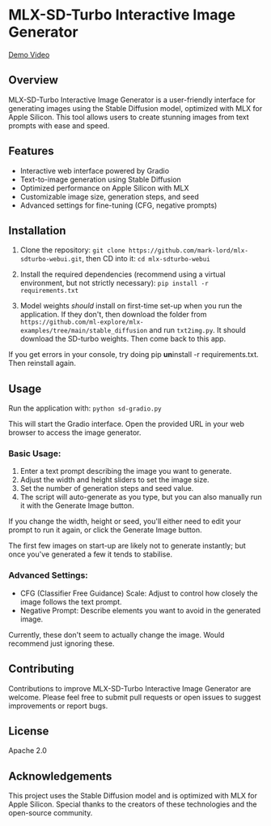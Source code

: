 # MLX-SD-Turbo Interactive Image Generator

[Demo Video](demosmall.mov)

## Overview

MLX-SD-Turbo Interactive Image Generator is a user-friendly interface for generating images using the Stable Diffusion model, optimized with MLX for Apple Silicon. This tool allows users to create stunning images from text prompts with ease and speed.

## Features

- Interactive web interface powered by Gradio
- Text-to-image generation using Stable Diffusion
- Optimized performance on Apple Silicon with MLX
- Customizable image size, generation steps, and seed
- Advanced settings for fine-tuning (CFG, negative prompts)

## Installation

1. Clone the repository: `git clone https://github.com/mark-lord/mlx-sdturbo-webui.git`, then CD into it: `cd mlx-sdturbo-webui`

2. Install the required dependencies (recommend using a virtual environment, but not strictly necessary): `pip install -r requirements.txt`

3. Model weights *should* install on first-time set-up when you run the application. If they don't, then download the folder from `https://github.com/ml-explore/mlx-examples/tree/main/stable_diffusion` and run `txt2img.py`. It should download the SD-turbo weights. Then come back to this app.

If you get errors in your console, try doing pip **un**install -r requirements.txt. Then reinstall again.

## Usage

Run the application with: `python sd-gradio.py`

This will start the Gradio interface. Open the provided URL in your web browser to access the image generator.

### Basic Usage:

1. Enter a text prompt describing the image you want to generate.
2. Adjust the width and height sliders to set the image size.
3. Set the number of generation steps and seed value.
4. The script will auto-generate as you type, but you can also manually run it with the Generate Image button.

If you change the width, height or seed, you'll either need to edit your prompt to run it again, or click the Generate Image button.

The first few images on start-up are likely not to generate instantly; but once you've generated a few it tends to stabilise.

### Advanced Settings:

- CFG (Classifier Free Guidance) Scale: Adjust to control how closely the image follows the text prompt.
- Negative Prompt: Describe elements you want to avoid in the generated image.

Currently, these don't seem to actually change the image. Would recommend just ignoring these.

## Contributing

Contributions to improve MLX-SD-Turbo Interactive Image Generator are welcome. Please feel free to submit pull requests or open issues to suggest improvements or report bugs.

## License

Apache 2.0

## Acknowledgements

This project uses the Stable Diffusion model and is optimized with MLX for Apple Silicon. Special thanks to the creators of these technologies and the open-source community.
